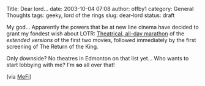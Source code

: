 Title: Dear lord...
date: 2003-10-04 07:08
author: offby1
category: General Thoughts
tags: geeky, lord of the rings
slug: dear-lord
status: draft

My god\... Apparently the powers that be at new line cinema have decided to grant my fondest wish about LOTR: [Theatrical, all-day marathon](http://www.lordoftherings.net/trilogy/index.html) of the *extended versions* of the first two movies, followed immediately by the first screening of The Return of the King.

Only downside? No theatres in Edmonton on that list yet\... Who wants to start lobbying with me? I'm **so** all over that!

(via [MeFi](http://www.metafilter.com/mefi/28728))

